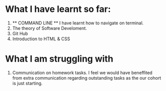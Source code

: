 # What I have learnt so far:

1. ** COMMAND LINE ** I have learnt how to navigate on terminal.
2. The theory of Software Develoment.
3. Git Hub 
4. Introduction to HTML & CSS

# What I am struggling with 

1. Communication on homework tasks. I feel we would have beneffited from extra communication regarding outstanding tasks as the our cohort is just starting.

